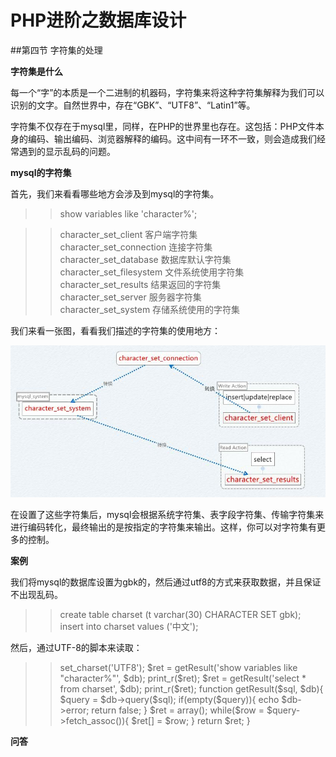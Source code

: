 PHP进阶之数据库设计
=======

##第四节 字符集的处理  

**字符集是什么**

每一个“字”的本质是一个二进制的机器码，字符集来将这种字符集解释为我们可以识别的文字。自然世界中，存在“GBK”、“UTF8”、“Latin1”等。

字符集不仅存在于mysql里，同样，在PHP的世界里也存在。这包括：PHP文件本身的编码、输出编码、浏览器解释的编码。这中间有一环不一致，则会造成我们经常遇到的显示乱码的问题。

**mysql的字符集**

首先，我们来看看哪些地方会涉及到mysql的字符集。

>> show variables like 'character%';
 
>> character\_set\_client 客户端字符集  
>> character\_set\_connection 连接字符集  
>> character\_set\_database 数据库默认字符集  
>> character\_set\_filesystem 文件系统使用字符集  
>> character\_set\_results 结果返回的字符集  
>> character\_set\_server 服务器字符集  
>> character\_set\_system 存储系统使用的字符集

我们来看一张图，看看我们描述的字符集的使用地方：

![mysql里字符集结构](img.gif)

在设置了这些字符集后，mysql会根据系统字符集、表字段字符集、传输字符集来进行编码转化，最终输出的是按指定的字符集来输出。这样，你可以对字符集有更多的控制。

**案例**

我们将mysql的数据库设置为gbk的，然后通过utf8的方式来获取数据，并且保证不出现乱码。

>> create table charset (t varchar(30) CHARACTER SET gbk);  
>	insert into charset values ('中文');

然后，通过UTF-8的脚本来读取：

>> <?php  
>> //include '../shadow/Shadow.php';  
>> //文件是UTF-8编码的     
>> $db = new mysqli('127.0.0.1', 'root', '', 'lesson', 3306);  
>> $db->set_charset('UTF8');  
>> $ret = getResult('show variables like "character%"', $db);
>> print_r($ret);  
>>   
>> $ret = getResult('select * from charset', $db);  
>> print_r($ret);  
>>   
>> function getResult($sql, $db){  
>> $query = $db->query($sql);  
>> 	if(empty($query)){  
>> 		echo $db->error;  
>> 		return false;  
>> 	}  
>> 	$ret = array();  
>> 	while($row = $query->fetch_assoc()){  
>> 		$ret[] = $row;  
>> 	}  
>> 	return $ret;  
>> }  

**问答**
